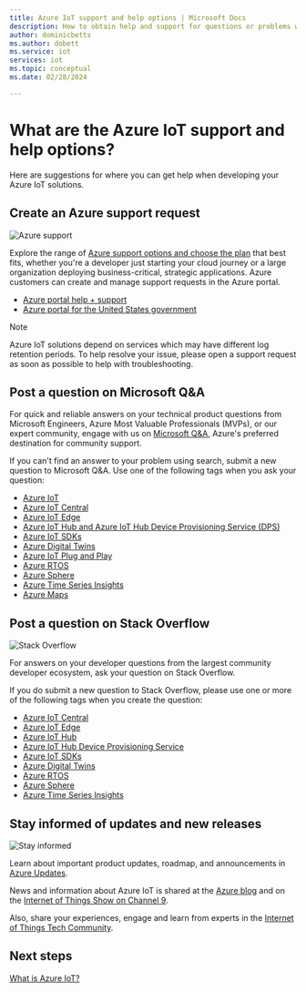 ```yaml
---
title: Azure IoT support and help options | Microsoft Docs
description: How to obtain help and support for questions or problems when you create solutions using Azure IoT Services.
author: dominicbetts
ms.author: dobett
ms.service: iot
services: iot
ms.topic: conceptual
ms.date: 02/28/2024

---
```


# What are the Azure IoT support and help options?

Here are suggestions for where you can get help when developing your Azure IoT solutions.

## Create an Azure support request

<div class='icon is-large'>
    <img alt='Azure support' src='/media/logos/logo_azure.svg'>
</div>

Explore the range of [Azure support options and choose the plan](https://azure.microsoft.com/support/plans) that best fits, whether you're a developer just starting your cloud journey or a large organization deploying business-critical, strategic applications. Azure customers can create and manage support requests in the Azure portal.

* [Azure portal help + support](https://portal.azure.com/#blade/Microsoft_Azure_Support/HelpAndSupportBlade/overview)
* [Azure portal for the United States government](https://portal.azure.us)

> [!NOTE]
> Azure IoT solutions depend on services which may have different log retention periods. To help resolve your issue, please open a support request as soon as possible to help with troubleshooting.

## Post a question on Microsoft Q&A

For quick and reliable answers on your technical product questions from Microsoft Engineers, Azure Most Valuable Professionals (MVPs), or our expert community, engage with us on [Microsoft Q&A](/answers/products/azure), Azure's preferred destination for community support.

If you can't find an answer to your problem using search, submit a new question to Microsoft Q&A. Use one of the following tags when you ask your question:

* [Azure IoT](/answers/topics/azure-iot.html)
* [Azure IoT Central](/answers/topics/azure-iot-central.html)
* [Azure IoT Edge](/answers/topics/azure-iot-edge.html)
* [Azure IoT Hub and Azure IoT Hub Device Provisioning Service (DPS)](/answers/topics/azure-iot-hub.html)
* [Azure IoT SDKs](/answers/topics/azure-iot-sdk.html)
* [Azure Digital Twins](/answers/topics/azure-digital-twins.html)
* [Azure IoT Plug and Play](/answers/topics/azure-iot-pnp.html)
* [Azure RTOS](/answers/topics/azure-rtos.html)
* [Azure Sphere](/answers/topics/azure-sphere.html)
* [Azure Time Series Insights](/answers/topics/azure-time-series-insights.html)
* [Azure Maps](/answers/topics/azure-maps.html)

## Post a question on Stack Overflow

<div class='icon is-large'>
    <img alt='Stack Overflow' src='/media/logos/logo_stackoverflow.svg'>
</div>

For answers on your developer questions from the largest community developer ecosystem, ask your question on Stack Overflow.

If you do submit a new question to Stack Overflow, please use one or more of the following tags when you create the question:

* [Azure IoT Central](https://stackoverflow.com/questions/tagged/azure-iot-central)
* [Azure IoT Edge](https://stackoverflow.com/questions/tagged/azure-iot-edge)
* [Azure IoT Hub](https://stackoverflow.com/questions/tagged/azure-iot-hub)
* [Azure IoT Hub Device Provisioning Service](https://stackoverflow.com/questions/tagged/azure-iot-dps)
* [Azure IoT SDKs](https://stackoverflow.com/questions/tagged/azure-iot-sdk)
* [Azure Digital Twins](https://stackoverflow.com/questions/tagged/azure-digital-twins)
* [Azure RTOS](https://stackoverflow.com/questions/tagged/azure-rtos)
* [Azure Sphere](https://stackoverflow.com/questions/tagged/azure-sphere)
* [Azure Time Series Insights](https://stackoverflow.com/questions/tagged/azure-timeseries-insights)

## Stay informed of updates and new releases

<div class='icon is-large'>
    <img alt='Stay informed' src='/media/common/i_blog.svg'>
</div>

Learn about important product updates, roadmap, and announcements in [Azure Updates](https://azure.microsoft.com/updates/?category=iot).

News and information about Azure IoT is shared at the [Azure blog](https://azure.microsoft.com/blog/topics/internet-of-things/) and on the [Internet of Things Show on Channel 9](/Shows/Internet-of-Things-Show).

Also, share your experiences, engage and learn from experts in the [Internet of Things Tech Community](https://techcommunity.microsoft.com/t5/Internet-of-Things-IoT/ct-p/IoT).

## Next steps

[What is Azure IoT?](iot-introduction.md)
